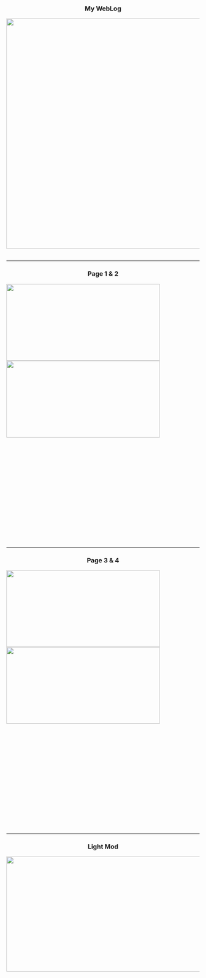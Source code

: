 <div align="center">
<h3>My WebLog</h3>
<img src="https://cdn.discordapp.com/attachments/1049406847314042930/1090238279896535131/Protfolio_-_Google_Chrome_05_01_1402_02_51_37_..png" width="600" height=""300 />
</div><br />

----


<h3 align="center">Page 1 & 2</h3>
<img src="https://cdn.discordapp.com/attachments/1049406847314042930/1090238337840840726/Protfolio_-_Google_Chrome_08_01_1402_04_05_45_..png" align="center" width="400" height="200" />
<img src="https://cdn.discordapp.com/attachments/1049406847314042930/1090238386683519056/Protfolio_-_Google_Chrome_08_01_1402_04_06_03_..png" align="center" width="400" height="200" />
<br /><br /><br /><br /><br /><br /><br /><br /><br /><br /><br /><br /><br /><br /><br /><br /><br />


----
<h3 align="center">Page 3 & 4</h3>

<img src="https://cdn.discordapp.com/attachments/1049406847314042930/1090238416500817920/Protfolio_-_Google_Chrome_08_01_1402_04_06_09_..png" align="center" width="400" height="200" />
<img src="https://cdn.discordapp.com/attachments/1049406847314042930/1090238441016541274/Protfolio_-_Google_Chrome_08_01_1402_04_06_15_..png" align="center" width="400" height="200" />
<br /><br /><br /><br /><br /><br /><br /><br /><br /><br /><br /><br /><br /><br /><br /><br /><br />

----

<div align="center">
<h3>Light Mod</h3>
<img src="https://cdn.discordapp.com/attachments/1049406847314042930/1090238473442705418/Protfolio_-_Google_Chrome_08_01_1402_04_06_23_..png" align="center" width="600" height="300" />
</div>

